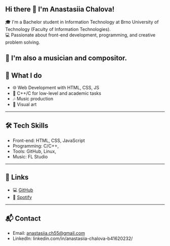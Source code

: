 ## Hi there 👋 I'm Anastasiia Chalova!

🎓 I'm a Bachelor student in Information Technology at Brno University of Technology (Faculty of Information Technologies).  
💻 Passionate about front-end development, programming, and creative problem solving.

🎵 I'm also a musician and compositor.
---

## 💼 What I do

- 🌐 Web Development with HTML, CSS, JS
- 💾 C++/C for low-level and academic tasks
- 🎶 Music production
- 🎨 Visual art

---

## 🛠️ Tech Skills

- Front-end: HTML, CSS, JavaScript
- Programming: C/C++, 
- Tools: GitHub, Linux,
- Music: FL Studio

---
<!--
## 📁 Portfolio

Check out my [Web Portfolio](https://your-portfolio-link.com)  
My best works are categorized by:

- Web Projects  
- Software Projects (C/Python)  
- Music & Artworks

---
-->

## 🔗 Links

- 💻 [GitHub](https://github.com/Anastasiia-Nova)
- 🎵 [Spotify](https://open.spotify.com/artist/09KYUnh8zqF5mOuSbotm64)
  
---

## 📬 Contact

- Email: anastasiia.ch55@gmail.com
- LinkedIn: linkedin.com/in/anastasiia-chalova-b41620232/  


<!--
**Anastasiia-Nova/Anastasiia-Nova** is a ✨ _special_ ✨ repository because its `README.md` (this file) appears on your GitHub profile.

Here are some ideas to get you started:

- 🔭 I’m currently working on ...
- 🌱 I’m currently learning ...
- 👯 I’m looking to collaborate on ...
- 🤔 I’m looking for help with ...
- 💬 Ask me about ...
- 📫 How to reach me: ...
- 😄 Pronouns: ...
- ⚡ Fun fact: ...
-->
